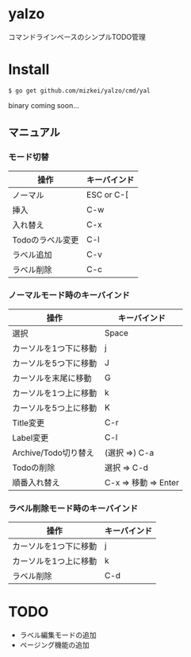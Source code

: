 # yalzo
コマンドラインベースのシンプルTODO管理

# Install

```
$ go get github.com/mizkei/yalzo/cmd/yal
```

binary coming soon...

## マニュアル

### モード切替
操作 | キーバインド
--- | ---
ノーマル | ESC or C-[
挿入 | C-w
入れ替え | C-x
Todoのラベル変更 | C-l
ラベル追加 | C-v
ラベル削除 | C-c

### ノーマルモード時のキーバインド
操作 | キーバインド
--- | ---
選択 | Space
カーソルを1つ下に移動 | j
カーソルを5つ下に移動 | J
カーソルを末尾に移動 | G
カーソルを1つ上に移動 | k
カーソルを5つ上に移動 | K
Title変更 | C-r
Label変更 | C-l
Archive/Todo切り替え| (選択 =>) C-a
Todoの削除 | 選択 => C-d
順番入れ替え | C-x => 移動 => Enter

### ラベル削除モード時のキーバインド
操作 | キーバインド
--- | ---
カーソルを1つ下に移動 | j
カーソルを1つ上に移動 | k
ラベル削除 | C-d

# TODO

- ラベル編集モードの追加
- ページング機能の追加
